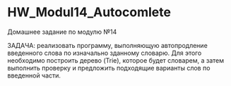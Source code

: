 # HW_Modul14_Autocomlete

Домашнее задание по модулю №14

ЗАДАЧА: реализовать программу, выполняющую автопродление введенного слова по изначально зданному словарю. Для этого необходимо построить дерево (Trie), которое будет словарем, а затем выполнить проверку и предложить подходящие варианты слов по введенной части.
